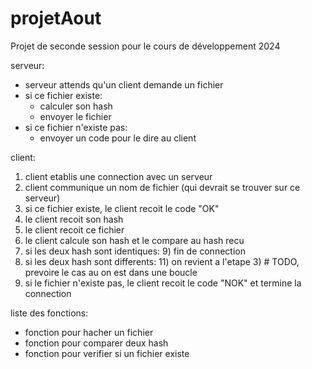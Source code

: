 # projetAout
Projet de seconde session pour le cours de développement 2024


serveur:
- serveur attends qu'un client demande un fichier
- si ce fichier existe:
  - calculer son hash
  - envoyer le fichier
- si ce fichier n'existe pas:
  - envoyer un code pour le dire au client

client:
1) client etablis une connection avec un serveur
2) client communique un nom de fichier (qui devrait se trouver sur ce serveur)
3) si ce fichier existe, le client recoit le code "OK"
  5) le client recoit son hash
  6) le client recoit ce fichier
  7) le client calcule son hash et le compare au hash recu
  8) si les deux hash sont identiques:
    9) fin de connection
  10) si les deux hash sont differents:
    11) on revient a l'etape 3) # TODO, prevoire le cas au on est dans une boucle
12) si le fichier n'existe pas, le client recoit le code "NOK" et termine la connection


liste des fonctions:
- fonction pour hacher un fichier
- fonction pour comparer deux hash
- fonction pour verifier si un fichier existe